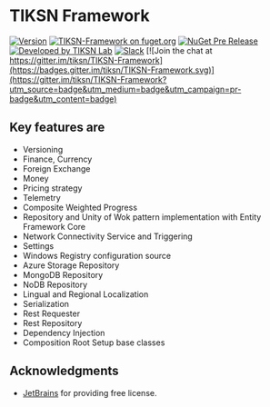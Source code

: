 # TIKSN Framework

[![Version](https://img.shields.io/nuget/v/TIKSN-Framework.svg)](https://www.nuget.org/packages/TIKSN-Framework)
[![TIKSN-Framework on fuget.org](https://www.fuget.org/packages/TIKSN-Framework/badge.svg)](https://www.fuget.org/packages/TIKSN-Framework)
[![NuGet Pre Release](https://img.shields.io/nuget/vpre/TIKSN-Framework.svg)](https://www.nuget.org/packages/TIKSN-Framework)
[![Developed by TIKSN Lab](https://img.shields.io/badge/Developed%20by-TIKSN%20Lab-orange.svg)](https://tiksn.com/project/tiksn-framework/)
[![Slack](https://img.shields.io/badge/Slack-tiksn.slack.com-orange.svg)](https://tiksn.slack.com/messages/tiksn-framework/)
[![Join the chat at https://gitter.im/tiksn/TIKSN-Framework](https://badges.gitter.im/tiksn/TIKSN-Framework.svg)](https://gitter.im/tiksn/TIKSN-Framework?utm_source=badge&utm_medium=badge&utm_campaign=pr-badge&utm_content=badge)

## Key features are

* Versioning
* Finance, Currency
* Foreign Exchange
* Money
* Pricing strategy
* Telemetry
* Composite Weighted Progress
* Repository and Unity of Wok pattern implementation with Entity Framework Core
* Network Connectivity Service and Triggering
* Settings
* Windows Registry configuration source
* Azure Storage Repository
* MongoDB Repository
* NoDB Repository
* Lingual and Regional Localization
* Serialization
* Rest Requester
* Rest Repository
* Dependency Injection
* Composition Root Setup base classes

## Acknowledgments

* [JetBrains](https://www.jetbrains.com/?from=TIKSN-Framework) for providing free license.
